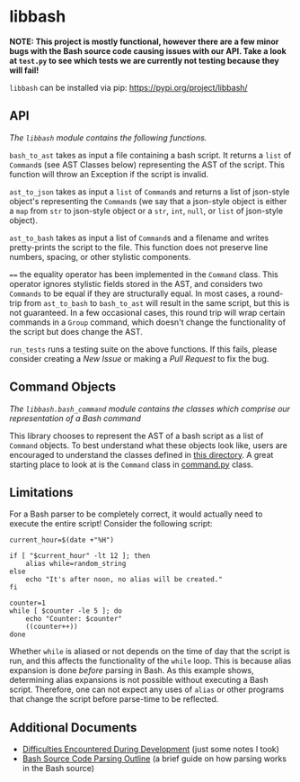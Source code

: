 # libbash

**NOTE: This project is mostly functional, however there are a few minor bugs with the Bash source code causing issues with our API. Take a look at `test.py` to see which tests we are currently not testing because they will fail!**

`libbash` can be installed via pip: https://pypi.org/project/libbash/

## API

*The `libbash` module contains the following functions.*

`bash_to_ast` takes as input a file containing a bash script. It returns a `list` of `Command`s (see AST Classes below) representing the AST of the script. This function will throw an Exception if the script is invalid.

`ast_to_json` takes as input a `list` of `Command`s and returns a list of json-style object's representing the `Command`s (we say that a json-style object is either a `map` from `str` to json-style object or a `str`, `int`, `null`, or `list` of json-style object).

`ast_to_bash` takes as input a list of `Command`s and a filename and writes pretty-prints the script to the file. This function does not preserve line numbers, spacing, or other stylistic components.

`==` the equality operator has been implemented in the `Command` class. This operator ignores stylistic fields stored in the AST, and considers two `Commands` to be equal if they are structurally equal. In most cases, a round-trip from `ast_to_bash` to `bash_to_ast` will result in the same script, but this is not guaranteed. In a few occasional cases, this round trip will wrap certain commands in a `Group` command, which doesn't change the functionality of the script but does change the AST.

`run_tests` runs a testing suite on the above functions. If this fails, please consider creating a *New Issue* or making a *Pull Request* to fix the bug.

## Command Objects

*The `libbash.bash_command` module contains the classes which comprise our representation of a Bash command*

This library chooses to represent the AST of a bash script as a list of `Command` objects. To best understand what these objects look like, users are encouraged to understand the classes defined in [this directory](./libbash/bash_command). A great starting place to look at is the `Command` class in [command.py](./libbash/bash_command/command.py) class.

## Limitations

For a Bash parser to be completely correct, it would actually need to execute the entire script! Consider the following script:

```
current_hour=$(date +"%H")

if [ "$current_hour" -lt 12 ]; then
    alias while=random_string
else
    echo "It's after noon, no alias will be created."
fi

counter=1
while [ $counter -le 5 ]; do
    echo "Counter: $counter"
    ((counter++))
done
```

Whether `while` is aliased or not depends on the time of day that the script is run, and this affects the functionality of the `while` loop. This is because alias expansion is done
*before* parsing in Bash. As this example shows, determining alias expansions is not possible without executing a Bash script. Therefore, one can not expect any uses of `alias` or
other programs that change the script before parse-time to be reflected.

## Additional Documents

- [Difficulties Encountered During Development](https://docs.google.com/document/d/1Jn4z_QSTCoth_HvBtGE_DkAR0Z8O4B9eRKOKeV8njas/edit?usp=sharing) (just some notes I took)
- [Bash Source Code Parsing Outline](https://docs.google.com/document/d/1qZ4OX3BBX7esKu_wB-GmGvgEL5VFEFFTtifKwQdwTDw/edit?usp=sharing) (a brief guide on how parsing works in the Bash source)
